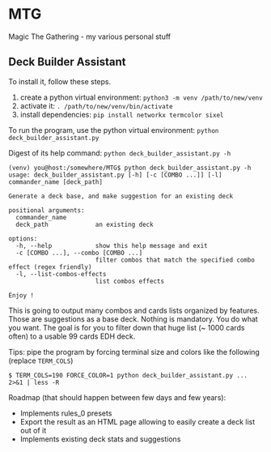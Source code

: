 # MTG
Magic The Gathering - my various personal stuff

## Deck Builder Assistant

To install it, follow these steps.

1. create a python virtual environment: `python3 -m venv /path/to/new/venv`
2. activate it: `. /path/to/new/venv/bin/activate`
3. install dependencies: `pip install networkx termcolor sixel`

To run the program, use the python virtual environment: `python deck_builder_assistant.py`

Digest of its help command: `python deck_builder_assistant.py -h`

```
(venv) you@host:/somewhere/MTG$ python deck_builder_assistant.py -h
usage: deck_builder_assistant.py [-h] [-c [COMBO ...]] [-l] commander_name [deck_path]

Generate a deck base, and make suggestion for an existing deck

positional arguments:
  commander_name
  deck_path             an existing deck

options:
  -h, --help            show this help message and exit
  -c [COMBO ...], --combo [COMBO ...]
                        filter combos that match the specified combo effect (regex friendly)
  -l, --list-combos-effects
                        list combos effects

Enjoy !
```

This is going to output many combos and cards lists organized by features. Those are suggestions as
a base deck. Nothing is mandatory. You do what you want. The goal is for you to filter down that
huge list (~ 1000 cards often) to a usable 99 cards EDH deck.

Tips: pipe the program by forcing terminal size and colors like the following (replace `TERM_COLS`)

```
$ TERM_COLS=190 FORCE_COLOR=1 python deck_builder_assistant.py ...  2>&1 | less -R
```

Roadmap (that should happen between few days and few years):

* Implements rules\_0 presets
* Export the result as an HTML page allowing to easily create a deck list out of it
* Implements existing deck stats and suggestions

